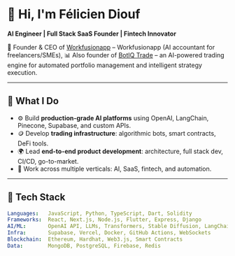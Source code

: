 # 👋 Hi, I'm Félicien Diouf

**AI Engineer | Full Stack SaaS Founder | Fintech Innovator**

🚀 Founder & CEO of [Workfusionapp](https://www.workfusionapp.com) – Workfusionapp (AI accountant for freelancers/SMEs), 
📊 Also founder of [BotIQ Trade](https://botiq.trade) – an AI-powered trading engine for automated portfolio management and intelligent strategy execution.

---

## 🧠 What I Do

- ⚙️ Build **production-grade AI platforms** using OpenAI, LangChain, Pinecone, Supabase, and custom APIs.
- 🪙 Develop **trading infrastructure**: algorithmic bots, smart contracts, DeFi tools.
- 🌍 Lead **end-to-end product development**: architecture, full stack dev, CI/CD, go-to-market.
- 💬 Work across multiple verticals: AI, SaaS, fintech, and automation.

---

## 🔧 Tech Stack

```yaml
Languages:   JavaScript, Python, TypeScript, Dart, Solidity  
Frameworks:  React, Next.js, Node.js, Flutter, Express, Django  
AI/ML:       OpenAI API, LLMs, Transformers, Stable Diffusion, LangChain  
Infra:       Supabase, Vercel, Docker, GitHub Actions, WebSockets  
Blockchain:  Ethereum, Hardhat, Web3.js, Smart Contracts  
Data:        MongoDB, PostgreSQL, Firebase, Redis  
